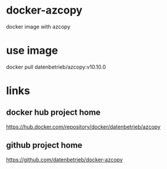 # docker-azcopy

docker image with azcopy

# use image

docker pull datenbetrieb/azcopy:v10.10.0

# links

## docker hub project home

https://hub.docker.com/repository/docker/datenbetrieb/azcopy

## github project home

https://github.com/datenbetrieb/docker-azcopy
